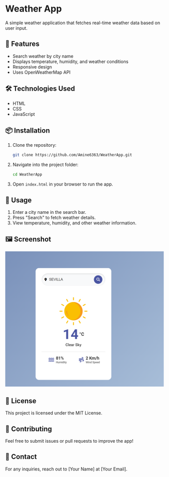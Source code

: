 # Weather App

A simple weather application that fetches real-time weather data based on user input.

## 🚀 Features
- Search weather by city name
- Displays temperature, humidity, and weather conditions
- Responsive design
- Uses OpenWeatherMap API

## 🛠️ Technologies Used
- HTML
- CSS
- JavaScript

## 📦 Installation
1. Clone the repository:
   ```sh
   git clone https://github.com/Amine6363/WeatherApp.git
   ```
2. Navigate into the project folder:
   ```sh
   cd WeatherApp
   ```
3. Open `index.html` in your browser to run the app.

## 🔧 Usage
1. Enter a city name in the search bar.
2. Press "Search" to fetch weather details.
3. View temperature, humidity, and other weather information.

## 🖼️ Screenshot
![Weather App Screenshot](https://raw.githubusercontent.com/Amine6363/WeatherApp/main/screenshot.png)

## 📜 License
This project is licensed under the MIT License.

## 🤝 Contributing
Feel free to submit issues or pull requests to improve the app!

## 📩 Contact
For any inquiries, reach out to [Your Name] at [Your Email].
